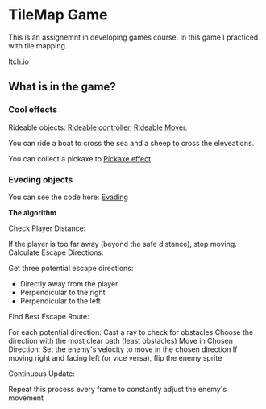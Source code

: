 # TileMap Game
 
This is an assignemnt in developing games course.
In this game I practiced with tile mapping.

[Itch.io](https://lizachep.itch.io/tilemap-game)

## What is in the game?

### Cool effects

Rideable objects: [Rideable controller](https://github.com/Liza-Gaming/TileMap-Game/blob/main/Assets/Scripts/RideableController.cs), [Rideable Mover](https://github.com/Liza-Gaming/TileMap-Game/blob/main/Assets/Scripts/RideableMovement.cs).

You can ride a boat to cross the sea and a sheep to cross the eleveations.

You can collect a pickaxe to [Pickaxe effect](https://github.com/Liza-Gaming/TileMap-Game/blob/main/Assets/Scripts/PickaxeEffect.cs)

### Eveding objects

You can see the code here: [Evading](https://github.com/Liza-Gaming/TileMap-Game/blob/main/Assets/Scripts/EvadingEnemy.cs)

**The algorithm**

Check Player Distance:

If the player is too far away (beyond the safe distance), stop moving.
Calculate Escape Directions:

Get three potential escape directions: 
- Directly away from the player
- Perpendicular to the right
- Perpendicular to the left

Find Best Escape Route:

For each potential direction:
Cast a ray to check for obstacles
Choose the direction with the most clear path (least obstacles)
Move in Chosen Direction:
Set the enemy's velocity to move in the chosen direction
If moving right and facing left (or vice versa), flip the enemy sprite

Continuous Update:

Repeat this process every frame to constantly adjust the enemy's movement


